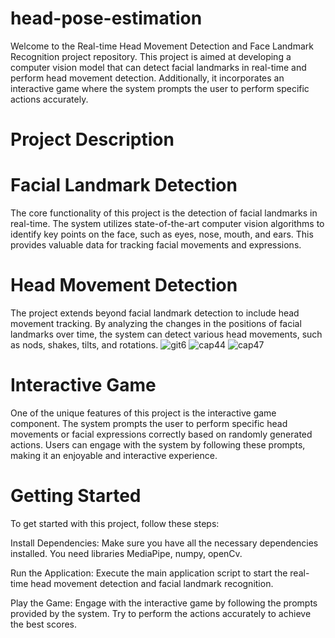 # head-pose-estimation
Welcome to the Real-time Head Movement Detection and Face Landmark Recognition project repository. This project is aimed at developing a computer vision model that can detect facial landmarks in real-time and perform head movement detection. Additionally, it incorporates an interactive game where the system prompts the user to perform specific actions accurately.

# Project Description
# Facial Landmark Detection
The core functionality of this project is the detection of facial landmarks in real-time. The system utilizes state-of-the-art computer vision algorithms to identify key points on the face, such as eyes, nose, mouth, and ears. This provides valuable data for tracking facial movements and expressions.

# Head Movement Detection
The project extends beyond facial landmark detection to include head movement tracking. By analyzing the changes in the positions of facial landmarks over time, the system can detect various head movements, such as nods, shakes, tilts, and rotations. ![git6](https://github.com/nourhenehanana/head-pose-estimation/assets/93352403/e7bb9f7e-045d-400a-ab75-bd2187e942e7)
![cap44](https://github.com/nourhenehanana/head-pose-estimation/assets/93352403/e8f40bed-1513-4504-ab24-e0abe8c70eb6)  ![cap47](https://github.com/nourhenehanana/head-pose-estimation/assets/93352403/ab82f8a9-7232-42d6-a765-f6d360ccd42c)



# Interactive Game
One of the unique features of this project is the interactive game component. The system prompts the user to perform specific head movements or facial expressions correctly based on randomly generated actions. Users can engage with the system by following these prompts, making it an enjoyable and interactive experience.


# Getting Started
To get started with this project, follow these steps:

Install Dependencies: Make sure you have all the necessary dependencies installed. You need libraries MediaPipe, numpy, openCv.

Run the Application: Execute the main application script to start the real-time head movement detection and facial landmark recognition.

Play the Game: Engage with the interactive game by following the prompts provided by the system. Try to perform the actions accurately to achieve the best scores.


